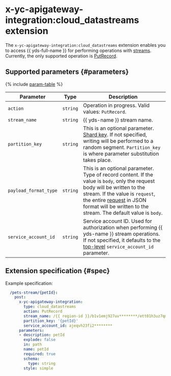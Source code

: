 # x-yc-apigateway-integration:cloud_datastreams extension

 The `x-yc-apigateway-integration:cloud_datastreams` extension enables you to access {{ yds-full-name }} for performing operations with [streams](../../../data-streams/concepts/glossary.md#stream-concepts). Currently, the only supported operation is [PutRecord](../../../data-streams/kinesisapi/methods/putrecord.md). 

## Supported parameters {#parameters}

{% include [param-table](../../../_includes/api-gateway/parameters-table.md) %}

| Parameter | Type | Description |
----|----|----
| `action` | `string` | Operation in progress. Valid values: `PutRecord`. |
| `stream_name` | `string` | {{ yds-name }} stream name. |
| `partition_key` | `string` | This is an optional parameter. [Shard key](../../../data-streams/concepts/glossary#partition-key). If not specified, writing will be performed to a random segment. `Partition_key` is where parameter substitution takes place. |
| `payload_format_type` | `string` | This is an optional parameter. Type of record content. If the value is `body`, only the request body will be written to the stream. If the value is `request`, the entire [request](./cloud-functions.md#request_v1) in JSON format will be written to the stream. The default value is `body`. |
| `service_account_id` | `string` | Service account ID. Used for authorization when performing {{ yds-name }} stream operations. If not specified, it defaults to the [top-level](./index.md#top-level) `service_account_id` parameter. |

## Extension specification {#spec}

Example specification:

```yaml
  /pets-stream/{petId}:
    post:
      x-yc-apigateway-integration:
        type: cloud_datastreams
        action: PutRecord
        stream_name: /{{ region-id }}/b1v1emj927uv********/ett01h3uz7qm********/pets-stream
        partition_key: '{petId}'
        service_account_id: ajeqvh23fi2********
      parameters:
      - description: petId
        explode: false
        in: path
        name: petId
        required: true
        schema:
          type: string
        style: simple
```
